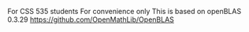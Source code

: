 For CSS 535 students
For convenience only
This is based on openBLAS 0.3.29
https://github.com/OpenMathLib/OpenBLAS
